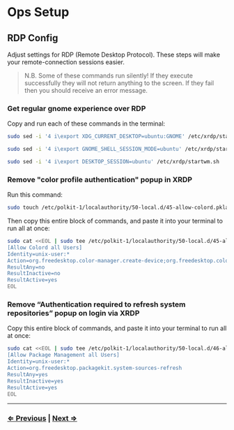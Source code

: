 # Ops Setup

## RDP Config

Adjust settings for RDP (Remote Desktop Protocol). These steps will make your remote-connection sessions easier.

>  N.B. Some of these commands run silently! If they execute successfully they will not return anything to the screen. If they fail then you should receive an error message.

### Get regular gnome experience over RDP
Copy and run each of these commands in the terminal:

```bash
sudo sed -i '4 i\export XDG_CURRENT_DESKTOP=ubuntu:GNOME' /etc/xrdp/startwm.sh
```
```bash
sudo sed -i '4 i\export GNOME_SHELL_SESSION_MODE=ubuntu' /etc/xrdp/startwm.sh
```
```bash
sudo sed -i '4 i\export DESKTOP_SESSION=ubuntu' /etc/xrdp/startwm.sh
```

### Remove "color profile authentication" popup in XRDP

Run this command:

```bash
sudo touch /etc/polkit-1/localauthority/50-local.d/45-allow-colord.pkla
```
Then copy this entire block of commands, and paste it into your terminal to run all at once:
```bash
sudo cat <<EOL | sudo tee /etc/polkit-1/localauthority/50-local.d/45-allow-colord.pkla
[Allow Colord all Users]
Identity=unix-user:*
Action=org.freedesktop.color-manager.create-device;org.freedesktop.color-manager.create-profile;org.freedesktop.color-manager.delete-device;org.freedesktop.color-manager.delete-profile;org.freedesktop.color-manager.modify-device;org.freedesktop.color-manager.modify-profile
ResultAny=no
ResultInactive=no
ResultActive=yes
EOL
```


### Remove “Authentication required to refresh system repositories” popup on login via XRDP

Copy this entire block of commands, and paste it into your terminal to run all at once:

```bash
sudo cat <<EOL | sudo tee /etc/polkit-1/localauthority/50-local.d/46-allow-update-repo.pkla
[Allow Package Management all Users]
Identity=unix-user:*
Action=org.freedesktop.packagekit.system-sources-refresh
ResultAny=yes
ResultInactive=yes
ResultActive=yes
EOL
```
---

### [⇐ Previous](./2-remote-access.md) | [Next ⇒](./4-virtualbox.md)

